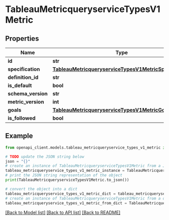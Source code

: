 # TableauMetricqueryserviceTypesV1Metric


## Properties

Name | Type | Description | Notes
------------ | ------------- | ------------- | -------------
**id** | **str** |  | [optional] 
**specification** | [**TableauMetricqueryserviceTypesV1MetricSpecification**](TableauMetricqueryserviceTypesV1MetricSpecification.md) |  | [optional] 
**definition_id** | **str** |  | [optional] 
**is_default** | **bool** |  | [optional] 
**schema_version** | **str** |  | [optional] 
**metric_version** | **int** |  | [optional] 
**goals** | [**TableauMetricqueryserviceTypesV1MetricGoals**](TableauMetricqueryserviceTypesV1MetricGoals.md) |  | [optional] 
**is_followed** | **bool** |  | [optional] 

## Example

```python
from openapi_client.models.tableau_metricqueryservice_types_v1_metric import TableauMetricqueryserviceTypesV1Metric

# TODO update the JSON string below
json = "{}"
# create an instance of TableauMetricqueryserviceTypesV1Metric from a JSON string
tableau_metricqueryservice_types_v1_metric_instance = TableauMetricqueryserviceTypesV1Metric.from_json(json)
# print the JSON string representation of the object
print(TableauMetricqueryserviceTypesV1Metric.to_json())

# convert the object into a dict
tableau_metricqueryservice_types_v1_metric_dict = tableau_metricqueryservice_types_v1_metric_instance.to_dict()
# create an instance of TableauMetricqueryserviceTypesV1Metric from a dict
tableau_metricqueryservice_types_v1_metric_from_dict = TableauMetricqueryserviceTypesV1Metric.from_dict(tableau_metricqueryservice_types_v1_metric_dict)
```
[[Back to Model list]](../README.md#documentation-for-models) [[Back to API list]](../README.md#documentation-for-api-endpoints) [[Back to README]](../README.md)


